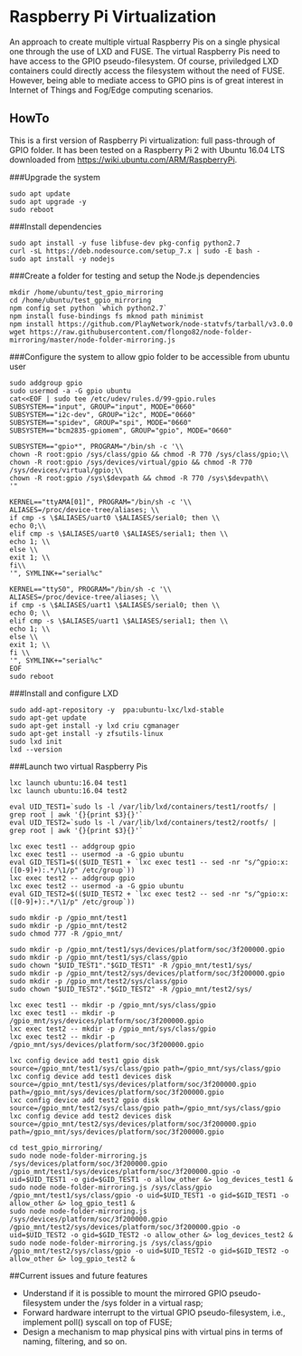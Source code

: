 # Raspberry Pi Virtualization
An approach to create multiple virtual Raspberry Pis on a single physical one through the use of LXD and FUSE. The virtual Raspberry Pis need to have access to the GPIO pseudo-filesystem. Of course, priviledged LXD containers could directly access the filesystem without the need of FUSE. However, being able to mediate access to GPIO pins is of great interest in Internet of Things and Fog/Edge computing scenarios. 


## HowTo
This is a first version of Raspberry Pi virtualization: full pass-through of GPIO folder. It has been tested on a Raspberry Pi 2 with Ubuntu 16.04 LTS downloaded from https://wiki.ubuntu.com/ARM/RaspberryPi.

###Upgrade the system
```
sudo apt update
sudo apt upgrade -y
sudo reboot
```

###Install dependencies
```
sudo apt install -y fuse libfuse-dev pkg-config python2.7
curl -sL https://deb.nodesource.com/setup_7.x | sudo -E bash -
sudo apt install -y nodejs
```
###Create a folder for testing and setup the Node.js dependencies
```
mkdir /home/ubuntu/test_gpio_mirroring
cd /home/ubuntu/test_gpio_mirroring
npm config set python `which python2.7`
npm install fuse-bindings fs mknod path minimist
npm install https://github.com/PlayNetwork/node-statvfs/tarball/v3.0.0
wget https://raw.githubusercontent.com/flongo82/node-folder-mirroring/master/node-folder-mirroring.js
```

###Configure the system to allow gpio folder to be accessible from ubuntu user
```
sudo addgroup gpio
sudo usermod -a -G gpio ubuntu
cat<<EOF | sudo tee /etc/udev/rules.d/99-gpio.rules
SUBSYSTEM=="input", GROUP="input", MODE="0660"
SUBSYSTEM=="i2c-dev", GROUP="i2c", MODE="0660"
SUBSYSTEM=="spidev", GROUP="spi", MODE="0660"
SUBSYSTEM=="bcm2835-gpiomem", GROUP="gpio", MODE="0660"

SUBSYSTEM=="gpio*", PROGRAM="/bin/sh -c '\\
chown -R root:gpio /sys/class/gpio && chmod -R 770 /sys/class/gpio;\\
chown -R root:gpio /sys/devices/virtual/gpio && chmod -R 770 /sys/devices/virtual/gpio;\\
chown -R root:gpio /sys\$devpath && chmod -R 770 /sys\$devpath\\
'"

KERNEL=="ttyAMA[01]", PROGRAM="/bin/sh -c '\\
ALIASES=/proc/device-tree/aliases; \\
if cmp -s \$ALIASES/uart0 \$ALIASES/serial0; then \\
echo 0;\\
elif cmp -s \$ALIASES/uart0 \$ALIASES/serial1; then \\
echo 1; \\
else \\
exit 1; \\
fi\\
'", SYMLINK+="serial%c"

KERNEL=="ttyS0", PROGRAM="/bin/sh -c '\\
ALIASES=/proc/device-tree/aliases; \\
if cmp -s \$ALIASES/uart1 \$ALIASES/serial0; then \\
echo 0; \\
elif cmp -s \$ALIASES/uart1 \$ALIASES/serial1; then \\
echo 1; \\
else \\
exit 1; \\
fi \\
'", SYMLINK+="serial%c"
EOF
sudo reboot
```

###Install and configure LXD
```
sudo add-apt-repository -y  ppa:ubuntu-lxc/lxd-stable
sudo apt-get update
sudo apt-get install -y lxd criu cgmanager
sudo apt-get install -y zfsutils-linux
sudo lxd init
lxd --version
```
###Launch two virtual Raspberry Pis
```
lxc launch ubuntu:16.04 test1
lxc launch ubuntu:16.04 test2

eval UID_TEST1=`sudo ls -l /var/lib/lxd/containers/test1/rootfs/ | grep root | awk '{}{print $3}{}'`
eval UID_TEST2=`sudo ls -l /var/lib/lxd/containers/test2/rootfs/ | grep root | awk '{}{print $3}{}'`

lxc exec test1 -- addgroup gpio
lxc exec test1 -- usermod -a -G gpio ubuntu
eval GID_TEST1=$(($UID_TEST1 + `lxc exec test1 -- sed -nr "s/^gpio:x:([0-9]+):.*/\1/p" /etc/group`))
lxc exec test2 -- addgroup gpio
lxc exec test2 -- usermod -a -G gpio ubuntu
eval GID_TEST2=$(($UID_TEST2 + `lxc exec test2 -- sed -nr "s/^gpio:x:([0-9]+):.*/\1/p" /etc/group`))

sudo mkdir -p /gpio_mnt/test1
sudo mkdir -p /gpio_mnt/test2
sudo chmod 777 -R /gpio_mnt/

sudo mkdir -p /gpio_mnt/test1/sys/devices/platform/soc/3f200000.gpio
sudo mkdir -p /gpio_mnt/test1/sys/class/gpio
sudo chown "$UID_TEST1"."$GID_TEST1" -R /gpio_mnt/test1/sys/
sudo mkdir -p /gpio_mnt/test2/sys/devices/platform/soc/3f200000.gpio
sudo mkdir -p /gpio_mnt/test2/sys/class/gpio
sudo chown "$UID_TEST2"."$GID_TEST2" -R /gpio_mnt/test2/sys/

lxc exec test1 -- mkdir -p /gpio_mnt/sys/class/gpio
lxc exec test1 -- mkdir -p /gpio_mnt/sys/devices/platform/soc/3f200000.gpio
lxc exec test2 -- mkdir -p /gpio_mnt/sys/class/gpio
lxc exec test2 -- mkdir -p /gpio_mnt/sys/devices/platform/soc/3f200000.gpio

lxc config device add test1 gpio disk source=/gpio_mnt/test1/sys/class/gpio path=/gpio_mnt/sys/class/gpio
lxc config device add test1 devices disk source=/gpio_mnt/test1/sys/devices/platform/soc/3f200000.gpio path=/gpio_mnt/sys/devices/platform/soc/3f200000.gpio
lxc config device add test2 gpio disk source=/gpio_mnt/test2/sys/class/gpio path=/gpio_mnt/sys/class/gpio
lxc config device add test2 devices disk source=/gpio_mnt/test2/sys/devices/platform/soc/3f200000.gpio path=/gpio_mnt/sys/devices/platform/soc/3f200000.gpio

cd test_gpio_mirroring/
sudo node node-folder-mirroring.js /sys/devices/platform/soc/3f200000.gpio /gpio_mnt/test1/sys/devices/platform/soc/3f200000.gpio -o uid=$UID_TEST1 -o gid=$GID_TEST1 -o allow_other &> log_devices_test1 &
sudo node node-folder-mirroring.js /sys/class/gpio /gpio_mnt/test1/sys/class/gpio -o uid=$UID_TEST1 -o gid=$GID_TEST1 -o allow_other &> log_gpio_test1 &
sudo node node-folder-mirroring.js /sys/devices/platform/soc/3f200000.gpio /gpio_mnt/test2/sys/devices/platform/soc/3f200000.gpio -o uid=$UID_TEST2 -o gid=$GID_TEST2 -o allow_other &> log_devices_test2 &
sudo node node-folder-mirroring.js /sys/class/gpio /gpio_mnt/test2/sys/class/gpio -o uid=$UID_TEST2 -o gid=$GID_TEST2 -o allow_other &> log_gpio_test2 &
```
##Current issues and future features
* Understand if it is possible to mount the mirrored GPIO pseudo-filesystem under the /sys folder in a virtual rasp;
* Forward hardware interrupt to the virtual GPIO pseudo-filesystem, i.e., implement poll() syscall on top of FUSE;
* Design a mechanism to map physical pins with virtual pins in terms of naming, filtering, and so on. 
